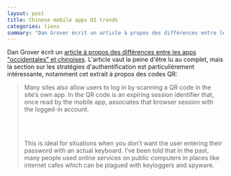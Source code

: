 ```yaml
---
layout: post
title: Chinese mobile apps UI trends
categories: liens
summary: "Dan Grover écrit un article à propos des différences entre les apps 'occidentales' et chinoises."
---
```


<p>Dan Grover écrit un <a href="http://dangrover.com/blog/2014/12/01/chinese-mobile-app-ui-trends.html">article à propos des différences entre les apps "occidentales" et chinoises</a>. L'article vaut la peine d'être lu au complet, mais la section sur les stratégies d'authentification est particulièrement intéressante, notamment cet extrait à propos des codes QR:
</p>
<blockquote><p>Many sites also allow users to log in by scanning a QR code in the site’s own app. In the QR code is an expiring session identifier that, once read by the mobile app, associates that browser session with the logged-in account.</p><br><br>

<p>This is ideal for situations when you don’t want the user entering their password with an actual keyboard. I’ve been told that in the past, many people used online services on public computers in places like internet cafes which can be plagued with keyloggers and spyware.</p></blockquote>